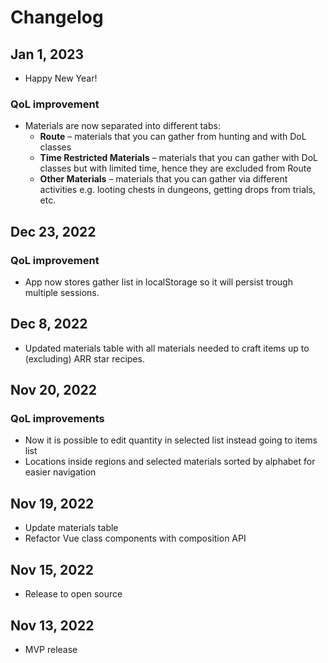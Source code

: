 # Changelog

## Jan 1, 2023
- Happy New Year!

### QoL improvement
- Materials are now separated into different tabs:
  - __Route__ – materials that you can gather from hunting and with DoL classes
  - __Time Restricted Materials__ – materials that you can gather with DoL classes but with limited time, hence they are excluded from Route
  - __Other Materials__ – materials that you can gather via different activities e.g. looting chests in dungeons, getting drops from trials, etc.

## Dec 23, 2022
### QoL improvement

- App now stores gather list in localStorage so it will persist trough multiple sessions.

## Dec 8, 2022

- Updated materials table with all materials needed to craft items up to (excluding) ARR star recipes. 

## Nov 20, 2022
### QoL improvements

- Now it is possible to edit quantity in selected list instead going to items list
- Locations inside regions and selected materials sorted by alphabet for easier navigation

## Nov 19, 2022

- Update materials table
- Refactor Vue class components with composition API

## Nov 15, 2022

- Release to open source

## Nov 13, 2022

- MVP release
